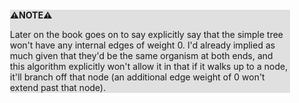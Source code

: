 <div style="margin:2em; background-color: #e0e0e0;">

<strong>⚠️NOTE️️️⚠️</strong>

Later on the book goes on to say explicitly say that the simple tree won't have any internal edges of weight 0. I'd already implied as much given that they'd be the same organism at both ends, and this algorithm explicitly won't allow it in that if it walks up to a node, it'll branch off that node (an additional edge weight of 0 won't extend past that node).
</div>

